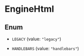 

# EngineHtml

## Enum


* `LEGACY` (value: `"legacy"`)

* `HANDLEBARS` (value: `"handlebars"`)



